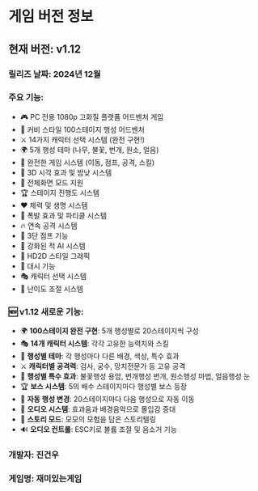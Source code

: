 # 게임 버전 정보

## 현재 버전: v1.12

### 릴리즈 날짜: 2024년 12월

### 주요 기능:
- 🎮 PC 전용 1080p 고화질 플랫폼 어드벤처 게임
- 🚀 커비 스타일 100스테이지 행성 어드벤처
- ⚔️ 14가지 캐릭터 선택 시스템 (완전 구현!)
- 🌍 5개 행성 테마 (나무, 불꽃, 번개, 원소, 얼음)
- 🎯 완전한 게임 시스템 (이동, 점프, 공격, 스킬)
- 🎨 3D 시각 효과 및 밤낮 시스템
- 📱 전체화면 모드 지원
- 🏆 스테이지 진행도 시스템
- ❤️ 체력 및 생명 시스템
- 🎪 폭발 효과 및 파티클 시스템
- 🔥 연속 공격 시스템
- 🦘 3단 점프 기능
- 🧠 강화된 적 AI 시스템
- 🎨 HD2D 스타일 그래픽
- 🚀 대시 기능
- 🎭 캐릭터 선택 시스템
- 🎯 난이도 조절 시스템

### 🆕 v1.12 새로운 기능:
- 🌍 **100스테이지 완전 구현**: 5개 행성별로 20스테이지씩 구성
- 🎭 **14개 캐릭터 시스템**: 각각 고유한 능력치와 스킬
- 🌈 **행성별 테마**: 각 행성마다 다른 배경, 색상, 특수 효과
- ⚔️ **캐릭터별 공격력**: 검사, 궁수, 망치전문가 등 고유 공격
- 🎨 **행성별 특수 효과**: 불꽃행성 용암, 번개행성 번개, 원소행성 마법, 얼음행성 눈
- 🏆 **보스 시스템**: 5의 배수 스테이지마다 행성별 보스 등장
- 🚀 **자동 행성 변경**: 20스테이지마다 다음 행성으로 자동 이동
- 🎵 **오디오 시스템**: 효과음과 배경음악으로 몰입감 증대
- 📖 **스토리 모드**: 모모의 모험을 담은 스토리텔링
- 🔊 **오디오 컨트롤**: ESC키로 볼륨 조절 및 음소거 기능

### 개발자: 진건우
### 게임명: 재미있는게임 